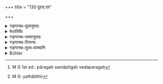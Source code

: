 +++
title = "130 दूराद् एव"

+++

<details><summary>गङ्गानथ-मूलानुवादः</summary>

From far off one should examine the Brāhmaṇa thoroughly versed in the Veda; such a one is the proper channel for offerings to gods and Pitṛ and in the matter of gifts he has been declared to be the guest.—(130)
</details>

<details><summary>मेधातिथिः</summary>

न **वेदपरग** इत्य् एव भोजयितव्यः । किं तर्हि **दूरात् परीक्षेत** निपुणतो मातापितृवंशद्वयपरिशुद्धिज्ञानम् । यथोक्तम् "ये मातृतः पितृतश् च दशपूरुषम् समनुष्ठितविद्यातपोभ्यां पुण्यैश् च कर्मभिः येषाम् उभयतो ब्राह्मण्यं निर्णयेयुः" इत्य् एषा दूरात् परीक्षा । तथा तत्त्वतो ऽध्ययनविज्ञानकर्मानुष्ठानवेदनं च । वेदस्य पारः समाप्तिः तं गतो[^२२९] **वेदपरगः** । न वेदसंहितां ब्राह्मणमात्रं वा पठन्न् अर्हो भवति । अस्माद् एव दर्शनात् श्रोत्रियशब्देन वेदैकदेशम् अप्य् अधीयान उच्यत इति गम्यते । **तीर्थं तद् धव्यकव्यानाम्** । तीर्थम् इव तीर्थं येनोदकं ग्रहीतुम् अवतरन्ति तत् तीर्थम् । तेन यथा मार्गेणोदकार्थिनो गच्छन्त उदकं लभन्ते एवं तादृशेन ब्राह्मणेन हव्यकव्यानि पितॄन् गच्चन्तीति प्रशंसा । अन्यस्मिन्न् अपि इष्टापूर्तदानेन ब्राह्मणो **ऽतिथिः**-[^२३०] यथातिथये स्वयम् उपस्थिताय निर्विचिक्त्सं दीयते, दत्तं महाफलम्, एवम् ईदृशाय ब्राह्मणाय हव्यकव्ये निर्विचिकित्सं दातव्ये, महाफले भवतः ॥ ३.१२० ॥


[^२३०]:
     M G: yathātithir


[^२२९]:
     M G 1st ed.: pāragaḥ samāptigaḥ vedaparagaḥ
</details>

<details><summary>गङ्गानथ-भाष्यानुवादः</summary>

One is not to be fed simply because he is thoroughly versed in the Veda; in fact, he should be examined ‘*from far off*;’ *i.e*., one should carefully ascertain the purity of his father’s and mother’s families. It has been declared that persons should be regarded as real Brāhmaṇaa on both sides, only when it is found that everyone of their ancestors on the father’s and on the mother’s side up to ten degrees were accomplished in learning and austerities and their acts were virtuous; this is what constitutes ‘examination from far off;’ similarly, the man’s own learning and knowledge of practical details should be ascertained.

‘*Vedapāragaḥ*’—he who has gone to the end of the Veda; *i.e*., one does not become respected by reading the *Saṃhitā* only, or the *Brāhmaṇa* only. Because we find this term used here, we conclude that the term ‘*śrotriya*’ is applied to one who may have learnt only a portion of the Veda.

‘*Such a one is the channel for offerings to gods and Pitṛs*;’—‘*channel*’ means *like a channel*. The ‘channel’ is that whereby people descend to the water; hence what is meant by the metaphor is the eulogium that ‘just as people seeking water get it only if they go to it by the right channel, similarly, the offerings reach the gods and ancestors only through the aforesaid *Brāhmaṇa*.’

In connection with gifts and charities also the Brāhmaṇa is the ‘guest.’ To the guest that arrives by himself, gifts are offered freely, and thus given, they bring about great results; and, in the same manner, to the said Brāhmaṇa the offerings to gods and ancestors should be given freely; and when thus given, they become conducive to great results.—(130)
</details>

<details><summary>गङ्गानथ-टिप्पन्यः</summary>

This verse is quoted in *Madanapārijāta* (p. 356), which explains
‘*dūrāt parīkṣā*’ as ‘investigation regarding his ancestors and
character’; and ‘*pradāne*’ as ‘in the matter of other gifts also’ he
should be honoured like a guest;—in *Aparārka*, (p. 437), which explains
‘*dūrāt parīkṣā*’ as ‘investigation regarding his father and several
degrees of ancestors,’—‘*tīrtham*’ as ‘the way for the running of
water,’ the implication being ‘just as water runs smoothly along its
path, so do the offerings easily reach the Pitṛs, through the qualified
Brāhmaṇas’;—the man is called ‘*atithi*’ in the sense that he is of
immense help to the Householder;—and in *Śrāddhakriyākaumudī* (p. 34),
which explains ‘*dūrāt*’ as ‘in regard to their remote ancestry,’ and
‘*tīrtha*’ as ‘fit recipient.’
</details>

<details><summary>गङ्गानथ-तुल्य-वाक्यानि</summary>

*Viṣṇu-Smṛti* (72.2).—‘At the offering to Pitṛs one should examine the
Brāhmaṇas with care.’

*Atri-saṃhitā* (357).—‘The Brāhmaṇa should be carefully examined,
specially at the time of the Śrāddha.’
</details>

<details><summary>Bühler</summary>

130	Let him make inquiries even regarding the remote (ancestors of) a Brahmana who has studied an entire (recension of the) Veda; (if descended from a virtuous race) such a man is a worthy recipient of gifts (consisting) of food offered to the gods or to the manes, he is declared (to procure as great rewards as) a guest (atithi).
</details>
